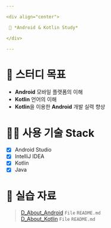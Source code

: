 ```yaml
---

<div align="center">

 💜 *Android & Kotlin Study*

</div>

---
```


# 🧐 스터디 목표
- **Android** 모바일 플랫폼의 이해  
- **Kotlin** 언어의 이해  
- **Kotlin**을 이용한 **Android** 개발 실력 향상  

# 👨‍💻 사용 기술 Stack
- [x] Android Studio  
- [x] IntelliJ IDEA  
- [x] Kotlin 
- [x] Java  

# 💛 실습 자료
> [D_About_Android](https://github.com/DCherish/Android_N_Kotlin/tree/master/D_About_Android) `File` `README.md`  
> [D_About_Kotlin](https://github.com/DCherish/Android_N_Kotlin/tree/master/D_About_Kotlin) `File` `README.md`
